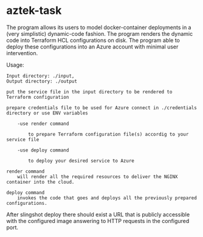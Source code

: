 # aztek-task

The program allows its users to model docker-container deployments in a (very simplistic) dynamic-code fashion. 
The program renders the dynamic code into Terraform HCL configurations on disk. 
The program able to deploy these configurations into an Azure account with minimal user intervention.

Usage:

	Input directory: ./input,
	Output directory: ./output
	
	put the service file in the input directory to be rendered to Terraform configuration
	
	prepare credentials file to be used for Azure connect in ./credentials directory or use ENV variables
	
		-use render command
		
			to prepare Terraform configuration file(s) accordig to your service file
			
		-use deploy command
		
			to deploy your desired service to Azure
      
	render command
		will render all the required resources to deliver the NGINX container into the cloud.

	deploy command
		invokes the code that goes and deploys all the previously prepared configurations.

After ​slingshot deploy​ there should exist a URL that is publicly accessible with the configured image answering to HTTP requests in the configured port.
